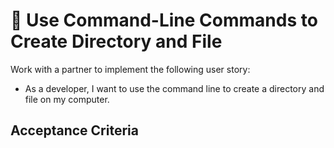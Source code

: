 # 📖 Use Command-Line Commands to Create Directory and File

Work with a partner to implement the following user story:

* As a developer, I want to use the command line to create a directory and file on my computer. 

## Acceptance Criteria